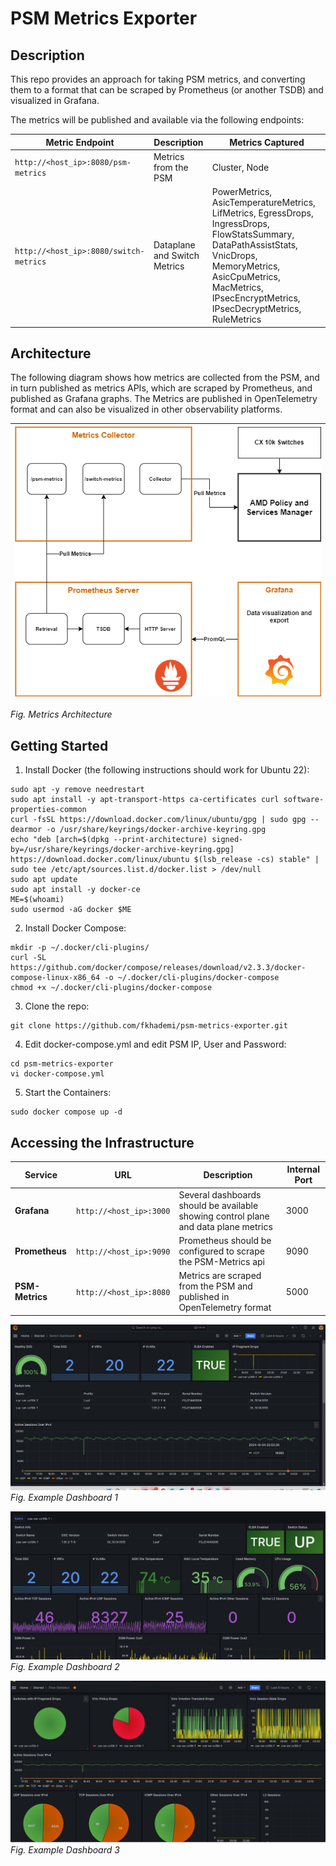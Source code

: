 # PSM Metrics Exporter

## Description
This repo provides an approach for taking PSM metrics, and converting them to a format that can be scraped by Prometheus (or another TSDB) and visualized in Grafana.  

The metrics will be published and available via the following endpoints:  

| Metric Endpoint | Description | Metrics Captured|
|---|---|---|  
| ```http://<host_ip>:8080/psm-metrics``` | Metrics from the PSM | Cluster, Node
| ```http://<host_ip>:8080/switch-metrics``` | Dataplane and Switch Metrics | PowerMetrics, AsicTemperatureMetrics, LifMetrics, EgressDrops, IngressDrops, FlowStatsSummary, DataPathAssistStats, VnicDrops, MemoryMetrics, AsicCpuMetrics, MacMetrics, IPsecEncryptMetrics, IPsecDecryptMetrics, RuleMetrics

## Architecture
The following diagram shows how metrics are collected from the PSM, and in turn published as metrics APIs, which are scraped by Prometheus, and published as Grafana graphs.  The Metrics are published in OpenTelemetry format and can also be visualized in other observability platforms.  

| ![Metrics Architecture](img/metrics-exporter.png) |
|-|  
_Fig. Metrics Architecture_  

## Getting Started  

1. Install Docker (the following instructions should work for Ubuntu 22):  
```console
sudo apt -y remove needrestart
sudo apt install -y apt-transport-https ca-certificates curl software-properties-common
curl -fsSL https://download.docker.com/linux/ubuntu/gpg | sudo gpg --dearmor -o /usr/share/keyrings/docker-archive-keyring.gpg
echo "deb [arch=$(dpkg --print-architecture) signed-by=/usr/share/keyrings/docker-archive-keyring.gpg] https://download.docker.com/linux/ubuntu $(lsb_release -cs) stable" | sudo tee /etc/apt/sources.list.d/docker.list > /dev/null
sudo apt update
sudo apt install -y docker-ce
ME=$(whoami)
sudo usermod -aG docker $ME
```  

2. Install Docker Compose:
```console
mkdir -p ~/.docker/cli-plugins/
curl -SL https://github.com/docker/compose/releases/download/v2.3.3/docker-compose-linux-x86_64 -o ~/.docker/cli-plugins/docker-compose
chmod +x ~/.docker/cli-plugins/docker-compose
```  

3. Clone the repo:

```console
git clone https://github.com/fkhademi/psm-metrics-exporter.git
```

4. Edit docker-compose.yml and edit PSM IP, User and Password:

```console
cd psm-metrics-exporter
vi docker-compose.yml
```

5. Start the Containers:
```console
sudo docker compose up -d
```

## Accessing the Infrastructure

| Service | URL | Description | Internal Port |
|---|---|---|---|
| **Grafana** | ``http://<host_ip>:3000`` | Several dashboards should be available showing control plane and data plane metrics| 3000 |
| **Prometheus** | ``http://<host_ip>:9090`` | Prometheus should be configured to scrape the PSM-Metrics api | 9090 |
| **PSM-Metrics** | ``http://<host_ip>:8080`` | Metrics are scraped from the PSM and published in OpenTelemetry format | 5000 |  

![Example Dashboard 1](img/example1.png)  
_Fig. Example Dashboard 1_  

![Example Dashboard 2](img/example2.png)  
_Fig. Example Dashboard 2_  

![Example Dashboard 3](img/example3.png)  
_Fig. Example Dashboard 3_  